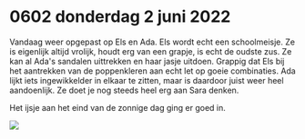 # 0602 donderdag 2 juni 2022
Vandaag weer opgepast op Els en Ada. Els wordt echt een schoolmeisje. Ze is eigenlijk altijd vrolijk, houdt erg van een grapje, is echt de oudste zus. Ze kan al Ada's sandalen uittrekken en haar jasje uitdoen. Grappig dat Els bij het aantrekken van de poppenkleren aan echt let op goeie combinaties. Ada lijkt iets ingewikkelder in elkaar te zitten, maar is daardoor juist weer heel aandoenlijk. Ze doet je nog steeds heel erg aan Sara denken. 

Het ijsje aan het eind van de zonnige dag ging er goed in.

![](https://api.transno.com/v3/document_image/16542044976919e33.jpg) 